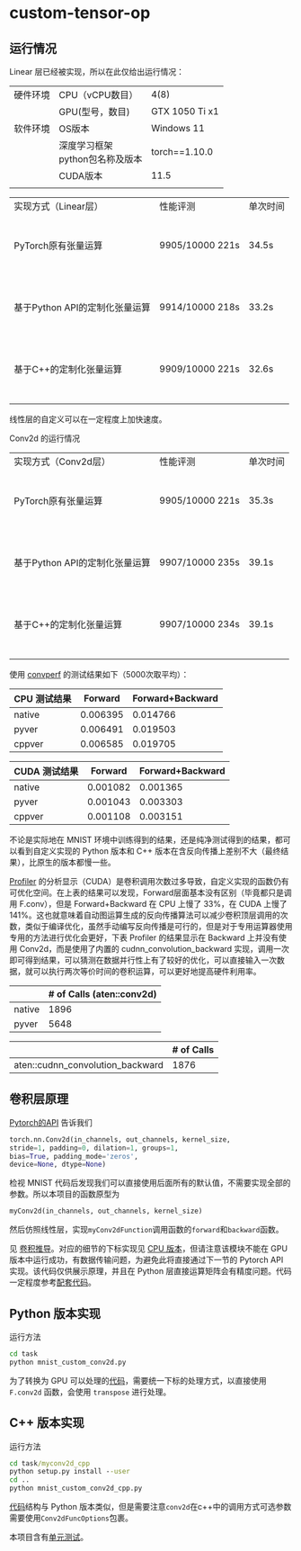# custom-tensor-op


## 运行情况

Linear 层已经被实现，所以在此仅给出运行情况：

||||
|--------|--------------|--------------------------|
|硬件环境|CPU（vCPU数目）|4(8)|
||GPU(型号，数目)| GTX 1050 Ti x1|
|软件环境|OS版本|Windows 11|
||深度学习框架<br>python包名称及版本|torch==1.10.0|
||CUDA版本|11.5|
||||

||||
|---------------|---------------------------|-----|
| 实现方式（Linear层）| 性能评测 | 单次时间 |
|<br/> <br/>PyTorch原有张量运算<br/> <br/>&nbsp;| 9905/10000 221s | 34.5s |
|<br/> <br/>基于Python API的定制化张量运算<br/> <br/>&nbsp;|9914/10000  218s| 33.2s |
|<br/> <br/>基于C++的定制化张量运算<br/> <br/>&nbsp;|9909/10000 221s| 32.6s |
||||

线性层的自定义可以在一定程度上加快速度。

Conv2d 的运行情况

||||
|---------------|---------------------------|---|
| 实现方式（Conv2d层）| 性能评测 | 单次时间 |
|<br/> <br/>PyTorch原有张量运算<br/> <br/>&nbsp;|9905/10000 221s| 35.3s |
|<br/> <br/>基于Python API的定制化张量运算<br/> <br/>&nbsp;|9907/10000  235s| 39.1s |
|<br/> <br/>基于C++的定制化张量运算<br/> <br/>&nbsp;|9907/10000 234s| 39.1s |
|||||

使用 [convperf](task3/convperf.py) 的测试结果如下（5000次取平均）：

|CPU 测试结果 |              Forward     |    Forward+Backward|
|---|---|---|
|native  | 0.006395 |    0.014766 |
|pyver   | 0.006491 |    0.019503 |
|cppver  | 0.006585 |    0.019705 |


|CUDA 测试结果 |               Forward   |      Forward+Backward|
|---|---|---|
|native |  0.001082  | 0.001365 |
|pyver  |  0.001043  | 0.003303 |
|cppver |  0.001108  | 0.003151 |

不论是实际地在 MNIST 环境中训练得到的结果，还是纯净测试得到的结果，都可以看到自定义实现的 Python 版本和 C++ 版本在含反向传播上差别不大（最终结果），比原生的版本都慢一些。

[Profiler](task/mnist_conv_benchmark.py) 的分析显示（CUDA）是卷积调用次数过多导致，自定义实现的函数仍有可优化空间。在上表的结果可以发现，Forward层面基本没有区别（毕竟都只是调用 F.conv），但是 Forward+Backward 在 CPU 上慢了 33%，在 CUDA 上慢了 141%。这也就意味着自动图运算生成的反向传播算法可以减少卷积顶层调用的次数，类似于编译优化，虽然手动编写反向传播是可行的，但是对于专用运算器使用专用的方法进行优化会更好，下表 Profiler 的结果显示在 Backward 上并没有使用 Conv2d，而是使用了内置的 cudnn_convolution_backward 实现，调用一次即可得到结果，可以猜测在数据并行性上有了较好的优化，可以直接输入一次数据，就可以执行两次等价时间的卷积运算，可以更好地提高硬件利用率。

||# of Calls (aten::conv2d)|
|--|--|
|native|1896|
|pyver|5648|

|| # of Calls |
|--|--|
| aten::cudnn_convolution_backward | 1876 |

## 卷积层原理

[Pytorch的API](https://pytorch.org/docs/master/generated/torch.nn.Conv2d.html#torch.nn.Conv2d) 告诉我们
```python
torch.nn.Conv2d(in_channels, out_channels, kernel_size, 
stride=1, padding=0, dilation=1, groups=1, 
bias=True, padding_mode='zeros', 
device=None, dtype=None)
```
检视 MNIST 代码后发现我们可以直接使用后面所有的默认值，不需要实现全部的参数。所以本项目的函数原型为
```python
myConv2d(in_channels, out_channels, kernel_size)
```

然后仿照线性层，实现`myConv2dFunction`调用函数的`forward`和`backward`函数。

见 [卷积推导](https://logcreative.github.io/custom-tensor-op/img/conv.pdf)。对应的细节的下标实现见 [CPU 版本](task/custom_conv2d_cpu.py)，但请注意该模块不能在 GPU 版本中运行成功，有数据传输问题，为避免此将直接通过下一节的 Pytorch API 实现。该代码仅供展示原理，并且在 Python 层直接运算矩阵会有精度问题。代码一定程度参考[配套代码](https://github.com/microsoft/ai-edu/blob/master/%E5%9F%BA%E7%A1%80%E6%95%99%E7%A8%8B/A2-%E7%A5%9E%E7%BB%8F%E7%BD%91%E7%BB%9C%E5%9F%BA%E6%9C%AC%E5%8E%9F%E7%90%86/%E7%AC%AC8%E6%AD%A5%20-%20%E5%8D%B7%E7%A7%AF%E7%A5%9E%E7%BB%8F%E7%BD%91%E7%BB%9C/src/ch17-CNNBasic/MiniFramework/ConvLayer.py)。

## Python 版本实现

运行方法

```cmd
cd task
python mnist_custom_conv2d.py
```

为了转换为 GPU 可以处理的[代码](task/custom_conv2d.py)，需要统一下标的处理方式，以直接使用 `F.conv2d` 函数，会使用 `transpose` 进行处理。

## C++ 版本实现

运行方法

```cmd
cd task/myconv2d_cpp
python setup.py install --user
cd ..
python mnist_custom_conv2d_cpp.py
```

[代码](task/myconv2d_cpp/myconv2d.cpp)结构与 Python 版本类似，但是需要注意`conv2d`在c++中的调用方式可选参数需要使用`Conv2dFuncOptions`包裹。

本项目含有[单元测试](task/convtest.py)。
